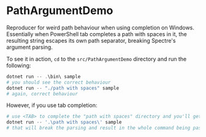 # PathArgumentDemo

Reproducer for weird path behaviour when using completion on Windows. Essentially when PowerShell tab completes a path with spaces in it, the resulting string escapes its own path separator, breaking Spectre's argument parsing.

To see it in action, `cd` to the `src/PathArgumentDemo` directory and run the following:

```powershell
dotnet run -- .\bin\ sample
# you should see the correct behaviour
dotnet run -- "./path with spaces" sample
# again, correct behaviour
```

However, if you use tab completion:

```powershell
# use <TAB> to complete the "path with spaces" directory and you'll get an input that looks like this:
dotnet run -- '.\path with spaces\' sample
# that will break the parsing and result in the whole command being passed as the first argument with an (escaped) '"' character
```
